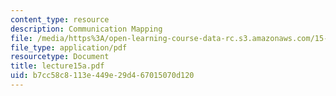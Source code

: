 ```yaml
---
content_type: resource
description: Communication Mapping
file: /media/https%3A/open-learning-course-data-rc.s3.amazonaws.com/15-310-managerial-psychology-laboratory-spring-2003/b7cc58c8113e449e29d467015070d120_lecture15a.pdf
file_type: application/pdf
resourcetype: Document
title: lecture15a.pdf
uid: b7cc58c8-113e-449e-29d4-67015070d120
---
```

